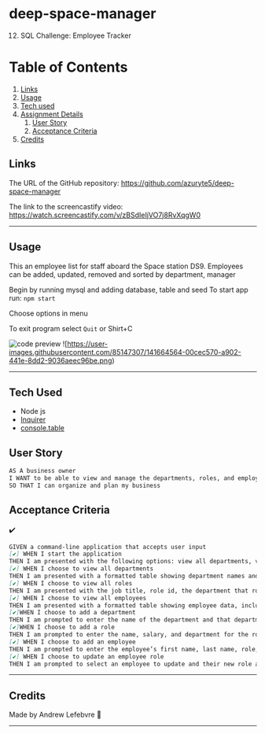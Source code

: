 # deep-space-manager
12. SQL Challenge: Employee Tracker
# Table of Contents
1. [Links](#links)
1. [Usage](#usage)
1. [Tech used](#tech-used)
1. [Assignment Details](#assignment-details)
    1. [User Story](#user-story)
    1. [Acceptance Criteria](#acceptance-criteria)
1. [Credits](#credits)

## Links
The URL of the GitHub repository: https://github.com/azuryte5/deep-space-manager

The link to the screencastify video: https://watch.screencastify.com/v/zBSdIeIjVO7j8RvXqgW0

-----
## Usage
This an employee list for staff aboard the Space station DS9. Employees can be added, updated, removed and sorted by department, manager

Begin by running mysql and adding database, table and seed
To start app run:  ```npm start```

Choose options in menu 

To exit program select ```Quit``` or Shirt+C


 ![code preview](https://user-images.githubusercontent.com/85147307/141664565-3c91c212-80a0-413d-a103-e90588f6a8bb.png)
 ![https://user-images.githubusercontent.com/85147307/141664564-00cec570-a902-441e-8dd2-9036aeec96be.png)

-----
## Tech Used 

- Node js
- [Inquirer](https://www.npmjs.com/package/inquirer)
- [console.table](https://www.npmjs.com/package/console.table)

## User Story

```md
AS A business owner
I WANT to be able to view and manage the departments, roles, and employees in my company
SO THAT I can organize and plan my business
```

## Acceptance Criteria
✔️
```md
GIVEN a command-line application that accepts user input
[✔️] WHEN I start the application
THEN I am presented with the following options: view all departments, view all roles, view all employees, add a department, add a role, add an employee, and update an employee role
[✔️] WHEN I choose to view all departments
THEN I am presented with a formatted table showing department names and department ids
[✔️] WHEN I choose to view all roles
THEN I am presented with the job title, role id, the department that role belongs to, and the salary for that role
[✔️] WHEN I choose to view all employees
THEN I am presented with a formatted table showing employee data, including employee ids, first names, last names, job titles, departments, salaries, and managers that the employees report to
[✔️]WHEN I choose to add a department
THEN I am prompted to enter the name of the department and that department is added to the database
[✔️]WHEN I choose to add a role
THEN I am prompted to enter the name, salary, and department for the role and that role is added to the database
[✔️] WHEN I choose to add an employee
THEN I am prompted to enter the employee’s first name, last name, role, and manager and that employee is added to the database
[✔️] WHEN I choose to update an employee role
THEN I am prompted to select an employee to update and their new role and this information is updated in the database 
```

----
## Credits
Made by Andrew Lefebvre 🏢

-----
